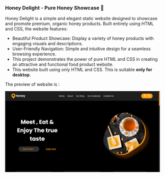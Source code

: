 

### Honey Delight - Pure Honey Showcase 🍯
Honey Delight is a simple and elegant static website designed to showcase and promote premium, organic honey products. Built entirely using HTML and CSS, the website features:

- Beautiful Product Showcase: Display a variety of honey products with engaging visuals and descriptions.
- User-Friendly Navigation: Simple and intuitive design for a seamless browsing experience.
- This project demonstrates the power of pure HTML and CSS in creating an attractive and functional food product website.
- This  website built using only HTML and CSS. This is suitable **only for desktop.**
  
The preview of website is :

![Website Screenshot](images/screenshot.png)
